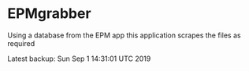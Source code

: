 # EPMgrabber
Using a database from the EPM app this application scrapes the files as required


Latest backup: Sun Sep 1 14:31:01 UTC 2019
